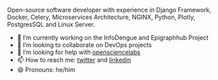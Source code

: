 Open-source software developer with experience in Django Framework, Docker, Celery, Microservices Architecture, NGINX,
Python, Plotly, PostgresSQL and Linux Server.


- 🌱 I’m currently working on the InfoDengue and Epigraphhub Project
- 👯 I’m looking to collaborate on DevOps projects
- 🤔 I’m looking for help with [opensciencelabs](https://opensciencelabs.org/discord)
- 📫 How to reach me: [twitter](https://twitter.com/esloch) and [linkedin](https://www.linkedin.com/in/sandro-loch-988a7611b/)
- 😄 Pronouns: he/him

